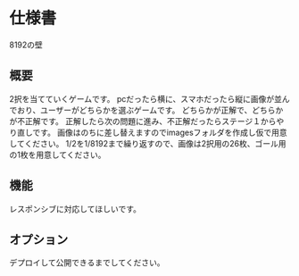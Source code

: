 # 仕様書

8192の壁

## 概要

2択を当てていくゲームです。
pcだったら横に、スマホだったら縦に画像が並んでおり、ユーザーがどちらかを選ぶゲームです。
どちらかが正解で、どちらかが不正解です。
正解したら次の問題に進み、不正解だったらステージ１からやり直しです。
画像はのちに差し替えますのでimagesフォルダを作成し仮で用意してください。
1/2を1/8192まで繰り返すので、画像は2択用の26枚、ゴール用の1枚を用意してください。


## 機能

レスポンシブに対応してほしいです。

## オプション

デプロイして公開できるまでしてください。